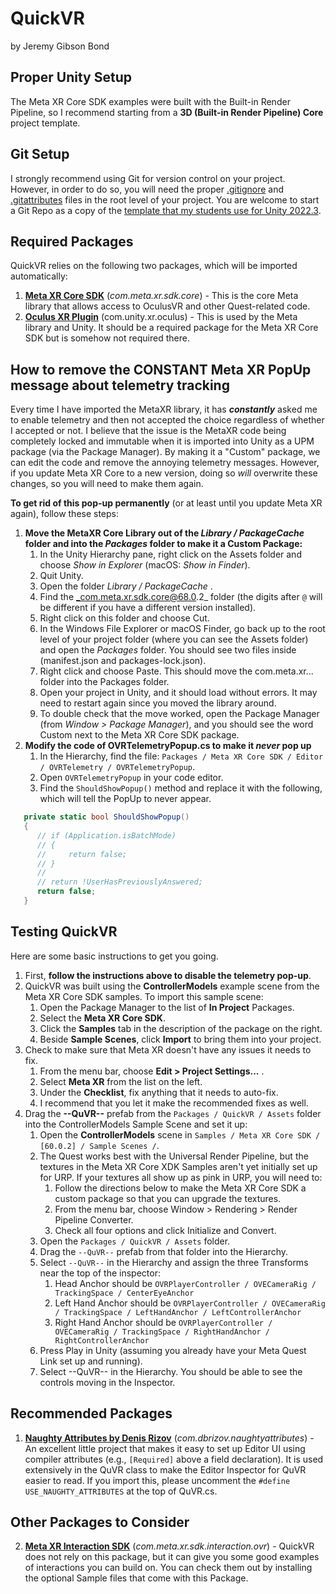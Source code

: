 # QuickVR
by Jeremy Gibson Bond

## Proper Unity Setup
The Meta XR Core SDK examples were built with the Built-in Render Pipeline, so I recommend starting from a **3D (Built-in Render Pipeline) Core** project template. 

## Git Setup
I strongly recommend using Git for version control on your project. However, in order to do so, you will need the proper [.gitignore](https://github.com/MSU-mi231/Unity-3D-Template-2022.3/blob/main/.gitignore) and [.gitattributes](https://github.com/MSU-mi231/Unity-3D-Template-2022.3/blob/main/.gitattributes) files in the root level of your project. You are welcome to start a Git Repo as a copy of the [template that my students use for Unity 2022.3](https://github.com/MSU-mi231/Unity-3D-Template-2022.3).

## Required Packages
QuickVR relies on the following two packages, which will be imported automatically:
1. **[Meta XR Core SDK](https://assetstore.unity.com/packages/tools/integration/meta-xr-core-sdk-269169)** (*com.meta.xr.sdk.core*) - This is the core Meta library that allows access to OculusVR and other Quest-related code.
2. **[Oculus XR Plugin](https://docs.unity3d.com/Packages/com.unity.xr.oculus@4.2/manual/index.html)** (com.unity.xr.oculus) - This is used by the Meta library and Unity. It should be a required package for the Meta XR Core SDK but is somehow not required there.


## How to remove the CONSTANT Meta XR PopUp message about telemetry tracking
Every time I have imported the MetaXR library, it has ***constantly*** asked me to enable telemetry and then not accepted the choice regardless of whether I accepted or not. I believe that the issue is the MetaXR code being completely locked and immutable when it is imported into Unity as a UPM package (via the Package Manager). By making it a "Custom" package, we can edit the code and remove the annoying telemetry messages. However, if you update Meta XR Core to a new version, doing so _will_ overwrite these changes, so you will need to make them again.

**To get rid of this pop-up permanently** (or at least until you update Meta XR again), follow these steps:

1. **Move the MetaXR Core Library out of the _Library / PackageCache_ folder and into the _Packages_ folder to make it a Custom Package:**
   1. In the Unity Hierarchy pane, right click on the Assets folder and choose _Show in Explorer_ (macOS: _Show in Finder_).
   2. Quit Unity.
   3. Open the folder _Library / PackageCache_ .
   4. Find the _com.meta.xr.sdk.core@68.0.2_ folder (the digits after `@` will be different if you have a different version installed).
   5. Right click on this folder and choose Cut.
   6. In the Windows File Explorer or macOS Finder, go back up to the root level of your project folder (where you can see the Assets folder) and open the _Packages_ folder. You should see two files inside (manifest.json and packages-lock.json).
   7. Right click and choose Paste. This should move the com.meta.xr... folder into the Packages folder.
   8. Open your project in Unity, and it should load without errors. It may need to restart again since you moved the library around.
   9. To double check that the move worked, open the Package Manager (from _Window > Package Manager_), and you should see the word Custom next to the Meta XR Core SDK package.
2. **Modify the code of OVRTelemetryPopup.cs to make it _never_ pop up**
   1. In the Hierarchy, find the file: `Packages / Meta XR Core SDK / Editor / OVRTelemetry / OVRTelemetryPopup`.
   2. Open `OVRTelemetryPopup` in your code editor.
   3. Find the `ShouldShowPopup()` method and replace it with the following, which will tell the PopUp to never appear.
```csharp
   private static bool ShouldShowPopup()
   {
      // if (Application.isBatchMode)
      // {
      //     return false;
      // }
      //
      // return !UserHasPreviouslyAnswered;
      return false;
   }
```


## Testing QuickVR
Here are some basic instructions to get you going.
1. First, **follow the instructions above to disable the telemetry pop-up**.
2. QuickVR was built using the **ControllerModels** example scene from the Meta XR Core SDK samples. To import this sample scene:
   1. Open the Package Manager to the list of **In Project** Packages.
   2. Select the **Meta XR Core SDK**.
   3. Click the **Samples** tab in the description of the package on the right.
   4. Beside **Sample Scenes**, click **Import** to bring them into your project.
3. Check to make sure that Meta XR doesn't have any issues it needs to fix.
   1. From the menu bar, choose **Edit > Project Settings...** .
   2. Select **Meta XR** from the list on the left.
   3. Under the **Checklist**, fix anything that it needs to auto-fix.
   4. I recommend that you let it make the recommended fixes as well.
4. Drag the **--QuVR--** prefab from the `Packages / QuickVR / Assets` folder into the ControllerModels Sample Scene and set it up:
   1. Open the **ControllerModels** scene in `Samples / Meta XR Core SDK / [60.0.2] / Sample Scenes /`.
   2. The Quest works best with the Universal Render Pipeline, but the textures in the Meta XR Core XDK Samples aren't yet initially set up for URP. If your textures all show up as pink in URP, you will need to:
      1. Follow the directions below to make the Meta XR Core SDK a custom package so that you can upgrade the textures.
      2. From the menu bar, choose Window > Rendering > Render Pipeline Converter.
      3. Check all four options and click Initialize and Convert.  
   3. Open the `Packages / QuickVR / Assets` folder.
   4. Drag the `--QuVR--` prefab from that folder into the Hierarchy.
   5. Select `--QuVR--` in the Hierarchy and assign the three Transforms near the top of the inspector:
      1. Head Anchor should be `OVRPlayerController / OVECameraRig / TrackingSpace / CenterEyeAnchor`
      2. Left Hand Anchor should be `OVRPlayerController / OVECameraRig / TrackingSpace / LeftHandAnchor / LeftControllerAnchor`
      3. Right Hand Anchor should be `OVRPlayerController / OVECameraRig / TrackingSpace / RightHandAnchor / RightControllerAnchor`
   6. Press Play in Unity (assuming you already have your Meta Quest Link set up and running).
   7. Select --QuVR-- in the Hierarchy. You should be able to see the controls moving in the Inspector. 

## Recommended Packages
1. **[Naughty Attributes by Denis Rizov](https://assetstore.unity.com/packages/tools/utilities/naughtyattributes-129996)** (*com.dbrizov.naughtyattributes*) - An excellent little project that makes it easy to set up Editor UI using compiler attributes (e.g., `[Required]` above a field declaration). It is used extensively in the QuVR class to make the Editor Inspector for QuVR easier to read. If you import this, please uncomment the `#define USE_NAUGHTY_ATTRIBUTES` at the top of QuVR.cs.

## Other Packages to Consider
2. **[Meta XR Interaction SDK](https://assetstore.unity.com/packages/tools/integration/meta-xr-interaction-sdk-265014)** (*com.meta.xr.sdk.interaction.ovr*) - QuickVR does not rely on this package, but it can give you some good examples of interactions you can build on. You can check them out by installing the optional Sample files that come with this Package.

